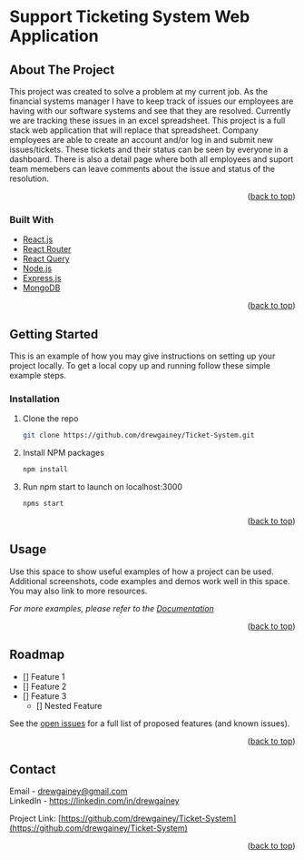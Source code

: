 <div id="top"></div>

<!-- ABOUT THE PROJECT -->
# Support Ticketing System Web Application 
## About The Project


This project was created to solve a problem at my current job. As the financial systems manager I have to keep track of issues our employees are having with our software systems and see that they are resolved. Currently we are tracking these issues in an excel spreadsheet. This project is a full stack web application that will replace that spreadsheet. Company employees are able to create an account and/or log in and submit new issues/tickets. These tickets and their status can be seen by everyone in a dashboard. There is also a detail page where both all employees and suport team memebers can leave comments about the issue and status of the resolution.  

<p align="right">(<a href="#top">back to top</a>)</p>



### Built With

* [React.js](https://reactjs.org/)
* [React Router](https://reactrouter.com/)
* [React Query](//https://react-query.tanstack.com/)
* [Node.js](https://nodejs.org/en/)
* [Express.js](https://expressjs.com/)
* [MongoDB](https://www.mongodb.com/)


<p align="right">(<a href="#top">back to top</a>)</p>



<!-- GETTING STARTED -->
## Getting Started

This is an example of how you may give instructions on setting up your project locally.
To get a local copy up and running follow these simple example steps.


### Installation
<!-- Eventually need to add instructions for adding in thier mongo database -->
1. Clone the repo
   ```sh
   git clone https://github.com/drewgainey/Ticket-System.git
   ```
2. Install NPM packages
   ```sh
   npm install
   ```
3. Run npm start to launch on localhost:3000 
   ```sh
   npms start
   ```

<p align="right">(<a href="#top">back to top</a>)</p>



<!-- USAGE EXAMPLES -->
## Usage

Use this space to show useful examples of how a project can be used. Additional screenshots, code examples and demos work well in this space. You may also link to more resources.

_For more examples, please refer to the [Documentation](https://example.com)_

<p align="right">(<a href="#top">back to top</a>)</p>



<!-- ROADMAP -->
## Roadmap

- [] Feature 1
- [] Feature 2
- [] Feature 3
    - [] Nested Feature

See the [open issues](https://github.com/drewgainey/Ticket-System/issues) for a full list of proposed features (and known issues).

<p align="right">(<a href="#top">back to top</a>)</p>


<!-- CONTACT -->
## Contact

Email - drewgainey@gmail.com <br>
LinkedIn - https://linkedin.com/in/drewgainey

Project Link: [https://github.com/drewgainey/Ticket-System](https://github.com/drewgainey/Ticket-System)

<p align="right">(<a href="#top">back to top</a>)</p>


